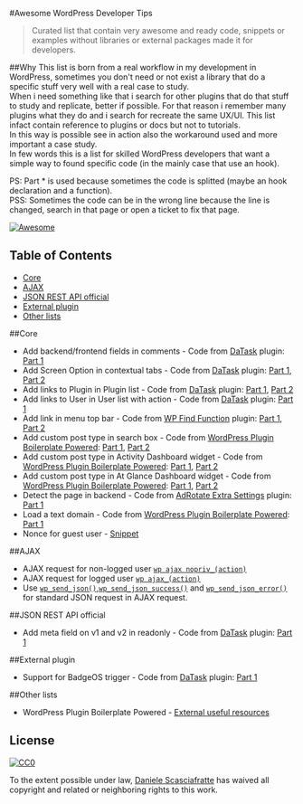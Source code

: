 #Awesome WordPress Developer Tips
> Curated list that contain very awesome and ready code, snippets or examples without libraries or external packages made it for developers.

##Why
This list is born from a real workflow in my development in WordPress, sometimes you don't need or not exist a library that do a specific stuff very well with a real case to study.  
When i need something like that i search for other plugins that do that stuff to study and replicate, better if possible. For that reason i remember many plugins what they do and i search for recreate the same UX/UI. This list infact contain reference to plugins or docs but not to tutorials.  
In this way is possible see in action also the workaround used and more important a case study.  
In few words this is a list for skilled WordPress developers that want a simple way to found specific code (in the mainly case that use an hook).  

PS: Part * is used because sometimes the code is splitted (maybe an hook declaration and a function).  
PSS: Sometimes the code can be in the wrong line because the line is changed, search in that page or open a ticket to fix that page.

[![Awesome](https://cdn.rawgit.com/sindresorhus/awesome/d7305f38d29fed78fa85652e3a63e154dd8e8829/media/badge.svg)](https://github.com/sindresorhus/awesome)

## Table of Contents

- [Core](#core)
- [AJAX](#ajax)
- [JSON REST API official](#json-rest-api-official)
- [External plugin](#external-plugin)
- [Other lists](#other-lists)

##Core

* Add backend/frontend fields in comments - Code from [DaTask](https://wordpress.org/plugins/datask/) plugin: [Part 1](https://github.com/Mte90/DaTask/blob/master/public%2Fincludes%2FDT_Comment.php)
* Add Screen Option in contextual tabs - Code from [DaTask](https://wordpress.org/plugins/datask/) plugin: [Part 1](https://github.com/Mte90/DaTask/blob/master/admin%2Fclass-datask-admin.php#L186), [Part 2](https://github.com/Mte90/DaTask/blob/master/admin%2Fclass-datask-admin.php#L54)
* Add links to Plugin in Plugin list - Code from [DaTask](https://wordpress.org/plugins/datask/) plugin: [Part 1](https://github.com/Mte90/DaTask/blob/master/admin%2Fclass-datask-admin.php#L214), [Part 2](https://github.com/Mte90/DaTask/blob/master/admin%2Fclass-datask-admin.php#L60)
* Add links to User in User list with action - Code from [DaTask](https://wordpress.org/plugins/datask/) plugin: [Part 1](https://github.com/Mte90/DaTask/blob/master/admin%2Fincludes%2FDT_User_Backend.php)
* Add link in menu top bar - Code from [WP Find Function](https://wordpress.org/plugins/find-function) plugin: [Part 1](https://github.com/Mte90/WP-Find-Function/blob/master/find-function.php#L46), [Part 2](https://github.com/Mte90/WP-Find-Function/blob/master/find-function.php#L92)
* Add custom post type in search box - Code from [WordPress Plugin Boilerplate Powered](https://github.com/Mte90/WordPress-Plugin-Boilerplate-Powered): [Part 1](https://github.com/Mte90/WordPress-Plugin-Boilerplate-Powered/blob/master/plugin-name%2Fpublic%2Fclass-plugin-name.php#L130), [Part 2](https://github.com/Mte90/WordPress-Plugin-Boilerplate-Powered/blob/master/plugin-name%2Fpublic%2Fclass-plugin-name.php#L311)
* Add custom post type in Activity Dashboard widget - Code from [WordPress Plugin Boilerplate Powered](https://github.com/Mte90/WordPress-Plugin-Boilerplate-Powered): [Part 1](https://github.com/Mte90/WordPress-Plugin-Boilerplate-Powered/blob/master/plugin-name%2Fadmin%2Fclass-plugin-name-admin.php#L85), [Part 2](https://github.com/Mte90/WordPress-Plugin-Boilerplate-Powered/blob/master/plugin-name%2Fadmin%2Fclass-plugin-name-admin.php#L402)
* Add custom post type in At Glance Dashboard widget - Code from [WordPress Plugin Boilerplate Powered](https://github.com/Mte90/WordPress-Plugin-Boilerplate-Powered): [Part 1](https://github.com/Mte90/WordPress-Plugin-Boilerplate-Powered/blob/master/plugin-name%2Fadmin%2Fclass-plugin-name-admin.php#L83), [Part 2](https://github.com/Mte90/WordPress-Plugin-Boilerplate-Powered/blob/master/plugin-name%2Fadmin%2Fclass-plugin-name-admin.php#L374)
* Detect the page in backend - Code from [AdRotate Extra Settings](https://wordpress.org/plugins/adrotate-extra-settings/) plugin: [Part 1](https://github.com/Mte90/AdRotate-Extra-Settings/blob/master/admin%2Fclass-adrotate-extra-settings-admin.php#L57)
* Load a text domain - Code from [WordPress Plugin Boilerplate Powered](https://github.com/Mte90/WordPress-Plugin-Boilerplate-Powered): [Part 1](https://github.com/Mte90/WordPress-Plugin-Boilerplate-Powered/blob/master/plugin-name%2Fincludes%2Fload_textdomain.php)
* Nonce for guest user - [Snippet](https://gist.github.com/Mte90/a1b6443aabe14386fa3b)

##AJAX

* AJAX request for non-logged user [`wp ajax nopriv_(action)`](https://codex.wordpress.org/Plugin_API/Action_Reference/wp_ajax_nopriv_%28action%29)
* AJAX request for logged user [`wp ajax_(action)`](https://codex.wordpress.org/Plugin_API/Action_Reference/wp_ajax_%28action%29)
* Use [`wp_send_json()`](https://codex.wordpress.org/Function_Reference/wp_send_json),[`wp_send_json_success()`](https://codex.wordpress.org/Function_Reference/wp_send_json_success) and [`wp_send_json_error()`](https://codex.wordpress.org/Function_Reference/wp_send_json_error) for standard JSON request in AJAX request.

##JSON REST API official

* Add meta field on v1 and v2 in readonly - Code from [DaTask](https://wordpress.org/plugins/datask/) plugin: [Part 1](https://github.com/Mte90/DaTask/blob/master/public%2Fincludes%2FDT_API.php)

##External plugin

* Support for BadgeOS trigger - Code from [DaTask](https://wordpress.org/plugins/datask/) plugin: [Part 1](https://github.com/Mte90/DaTask/blob/master/public%2Fincludes%2FDT_BadgeOS.php)

##Other lists

* WordPress Plugin Boilerplate Powered - [External useful resources](https://github.com/Mte90/WordPress-Plugin-Boilerplate-Powered/wiki/Useful-resources-or-code-examples)

## License

[![CC0](https://i.creativecommons.org/p/zero/1.0/88x31.png)](https://creativecommons.org/publicdomain/zero/1.0/)

To the extent possible under law, [Daniele Scasciafratte](http://mte90.net) has waived all copyright and related or neighboring rights to this work.